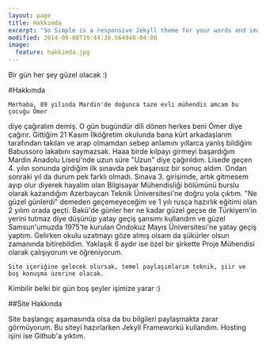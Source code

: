 ```yaml
---
layout: page
title: Hakkımda
excerpt: "So Simple is a responsive Jekyll theme for your words and images."
modified: 2014-08-08T19:44:38.564948-04:00
image:
  feature: hakkimda.jpg
---
```


Bir gün her şey güzel olacak :)

#Hakkımda

	Merhaba, 89 yılında Mardin'de doğunca taze evli mühendis amcam bu çocuğu Ömer
diye çağıralım demiş. O gün bugündür dili dönen herkes beni Ömer diye çağırır.
Gittiğim 21 Kasım İlköğretim okulunda bana kürt arkadaşlarım tarafından takılan
ve arap olmamdan sebep anlamını yıllarca yanlış bildiğim Babussoro lakabını
saymazsak. Haaa birde kılpayı girmeyi başardığım Mardin Anadolu Lisesi'nde uzun
süre "Uzun" diye çağırıldım. 
	Lisede geçen 4. yılın sonunda girdiğim ilk sınavda pek başarısız
bir sonuç aldım. Ondan sonraki yıl da durum pek farklı olmadı. Sınava 3.
girişimde, artık gitmesem ayıp olur diyerek hayalim olan Bilgisayar Mühendisliği
bölümünü burslu olarak kazandığım Azerbaycan Teknik Üniversitesi'ne doğru yola
çıktım. "Ne güzel günlerdi" demeden geçemeyeceğim ve 1 yılı rusça hazırlık eğitimi
olan 2 yılım orada geçti. Bakü'de günler her ne kadar güzel geçse de Türkiyem'in
yerini tutmaz diye düşünüp yatay geçiş şansımı kullandım ve güzel Samsun'umuzda
1975'te kurulan Ondokuz Mayıs Üniversitesi'ne yatay geçiş yaptım. Gelirken okulu
uzatmayı göze almış olsam da şükürler olsun zamanında bitirebildim. Yaklaşık 6
aydır ise özel bir şirkette Proje Mühendisi olarak çalışıyorum ve öğreniyorum. 

	Site içeriğine gelecek olursak, temel paylaşımlarım teknik, şiir ve boş konuşma üzerine olacak.
Kimbilir belki bir gün boş şeyler işimize yarar :)

##Site Hakkında

Site başlangıç aşamasında olsa da bu bilgileri paylaşmakta zarar görmüyorum. Bu siteyi hazırlarken Jekyll Frameworkü kullandım. Hosting işini ise Github'a yıktım.
